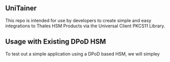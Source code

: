 ## UniTainer

This repo is intended for use by developers to create simple and easy integrations to Thales HSM Products via the Universal Client PKCS11 Library.

## Usage with Existing DPoD HSM

To test out a simple application using a DPoD based HSM, we will simpley 